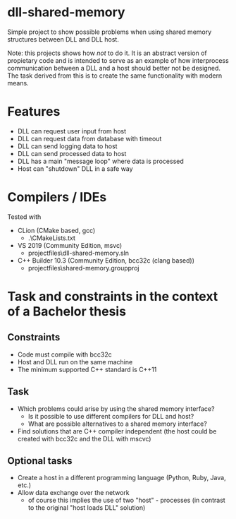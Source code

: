 # dll-shared-memory
Simple project to show possible problems when using shared memory structures between DLL and DLL host.

Note: this projects shows how *not* to do it. It is an abstract version of propietary code and is intended to serve as an example of how interprocess communication between a DLL and a host should better not be designed. The task derived from this is to create the same functionality with modern means.

# Features

* DLL can request user input from host
* DLL can request data from database with timeout
* DLL can send logging data to host
* DLL can send processed data to host
* DLL has a main "message loop" where data is processed
* Host can "shutdown" DLL in a safe way

# Compilers / IDEs

Tested with
* CLion (CMake based, gcc)
  * .\CMakeLists.txt
* VS 2019 (Community Edition, msvc)
  * projectfiles\dll-shared-memory.sln
* C++ Builder 10.3 (Community Edition, bcc32c (clang based))
  * projectfiles\shared-memory.groupproj

# Task and constraints in the context of a Bachelor thesis

## Constraints

* Code must compile with bcc32c
* Host and DLL run on the same machine
* The minimum supported C++ standard is C++11

## Task

* Which problems could arise by using the shared memory interface?
  * Is it possible to use different compilers for DLL and host?
  * What are possible alternatives to a shared memory interface?
* Find solutions that are C++ compiler independent (the host could be created with bcc32c and the DLL with mscvc)

## Optional tasks

* Create a host in a different programming language (Python, Ruby, Java, etc.)
* Allow data exchange over the network
  * of course this implies the use of two "host" - processes (in contrast to the original "host loads DLL" solution)

